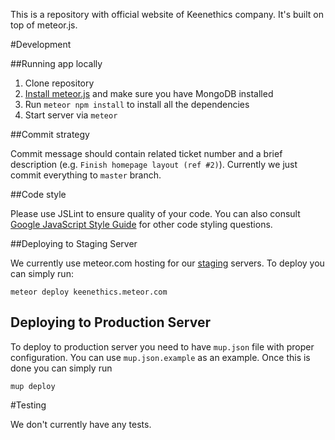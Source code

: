 This is a repository with official website of Keenethics company. It's built on top of
meteor.js.

#Development

##Running app locally

1. Clone repository
2. [Install meteor.js](https://www.meteor.com/install) and make sure you have MongoDB installed
3. Run `meteor npm install` to install all the dependencies
3. Start server via ```meteor```

##Commit strategy

Commit message should contain related ticket number and a brief description (e.g.
`Finish homepage layout (ref #2)`). Currently we just commit everything to `master` branch.

##Code style

Please use JSLint to ensure quality of your code. You can also consult
[Google JavaScript Style Guide](http://google.github.io/styleguide/javascriptguide.xml) for other
code styling questions.

##Deploying to Staging Server

We currently use meteor.com hosting for our [staging](http://keenethics.meteor.com) servers.
To deploy you can simply run:

```
meteor deploy keenethics.meteor.com
```

## Deploying to Production Server

To deploy to production server you need to have `mup.json` file with proper configuration. You
can use `mup.json.example` as an example. Once this is done you can simply run

```
mup deploy
```

#Testing

We don't currently have any tests.
